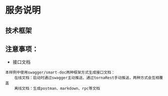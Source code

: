 # 服务说明

## 技术框架

## 注意事项：
- 接口文档
```
本样例中使用swagger/smart-doc两种框架方式生成接口文档：
    在线文档：启动时通过swagger主动推送、通过tornaRest手动推送，两种方式会互相覆盖
    离线文档：生成postman、markdown、rpc等文档
```
